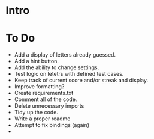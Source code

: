 # Intro

# To Do

- Add a display of letters already guessed.
- Add a hint button.
- Add the ability to change settings.
- Test logic on letetrs with defined test cases.
- Keep track of current score and/or streak and display.
- Improve formatting?
- Create requirements.txt
- Comment all of the code.
- Delete unnecessary imports
- Tidy up the code.
- Write a proper readme
- Attempt to fix bindings (again)
-    